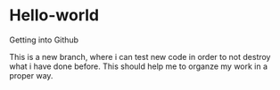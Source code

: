 # Hello-world
Getting into Github

This is a new branch, where i can test new code in order to not destroy what i have done before.
This should help me to organze my work in a proper way.
